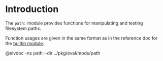 <!-- toc -->

# Introduction

The `path:` module provides functions for manipulating and testing filesystem
paths.

Function usages are given in the same format as in the reference doc for the
[builtin module](builtin.html).

@elvdoc -ns path: -dir ../pkg/eval/mods/path
